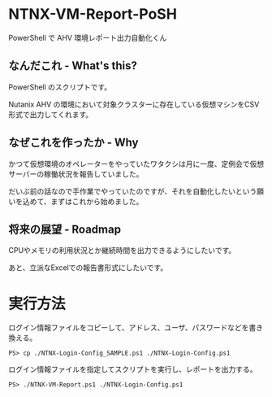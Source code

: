 # NTNX-VM-Report-PoSH
PowerShell で AHV 環境レポート出力自動化くん

## なんだこれ - What's this?
PowerShell のスクリプトです。

Nutanix AHV の環境において対象クラスターに存在している仮想マシンをCSV形式で出力してくれます。

## なぜこれを作ったか - Why
かつて仮想環境のオペレーターをやっていたワタクシは月に一度、定例会で仮想サーバーの稼働状況を報告していました。

だいぶ前の話なので手作業でやっていたのですが、それを自動化したいという願いを込めて、まずはこれから始めました。

## 将来の展望 - Roadmap
CPUやメモリの利用状況とか継続時間を出力できるようにしたいです。

あと、立派なExcelでの報告書形式にしたいです。

# 実行方法

ログイン情報ファイルをコピーして、アドレス、ユーザ、パスワードなどを書き換える。

```
PS> cp ./NTNX-Login-Config_SAMPLE.ps1 ./NTNX-Login-Config.ps1
```

ログイン情報ファイルを指定してスクリプトを実行し、レポートを出力する。

```
PS> ./NTNX-VM-Report.ps1 ./NTNX-Login-Config.ps1
```

